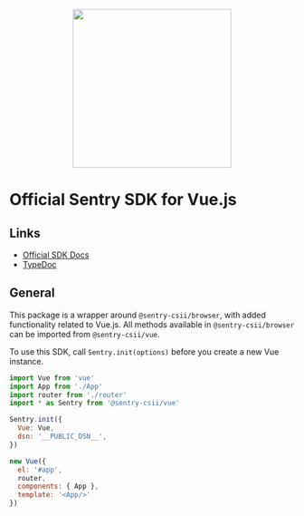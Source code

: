 <p align="center">
  <a href="https://sentry.io" target="_blank" align="center">
    <img src="https://sentry-brand.storage.googleapis.com/sentry-logo-black.png" width="280">
  </a>
  <br />
</p>

# Official Sentry SDK for Vue.js

## Links

- [Official SDK Docs](https://docs.sentry.io/platforms/javascript/guides/vue/)
- [TypeDoc](http://getsentry.github.io/sentry-javascript/)

## General

This package is a wrapper around `@sentry-csii/browser`, with added functionality related to Vue.js. All methods available in
`@sentry-csii/browser` can be imported from `@sentry-csii/vue`.

To use this SDK, call `Sentry.init(options)` before you create a new Vue instance.

```javascript
import Vue from 'vue'
import App from './App'
import router from './router'
import * as Sentry from '@sentry-csii/vue'

Sentry.init({
  Vue: Vue,
  dsn: '__PUBLIC_DSN__',
})

new Vue({
  el: '#app',
  router,
  components: { App },
  template: '<App/>'
})
```
